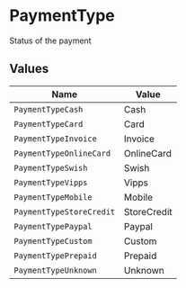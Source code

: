 # PaymentType

Status of the payment


## Values

| Name                     | Value                    |
| ------------------------ | ------------------------ |
| `PaymentTypeCash`        | Cash                     |
| `PaymentTypeCard`        | Card                     |
| `PaymentTypeInvoice`     | Invoice                  |
| `PaymentTypeOnlineCard`  | OnlineCard               |
| `PaymentTypeSwish`       | Swish                    |
| `PaymentTypeVipps`       | Vipps                    |
| `PaymentTypeMobile`      | Mobile                   |
| `PaymentTypeStoreCredit` | StoreCredit              |
| `PaymentTypePaypal`      | Paypal                   |
| `PaymentTypeCustom`      | Custom                   |
| `PaymentTypePrepaid`     | Prepaid                  |
| `PaymentTypeUnknown`     | Unknown                  |